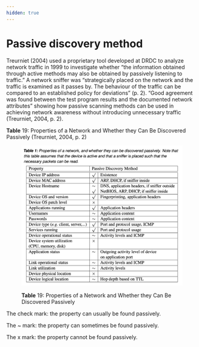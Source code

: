 ```yaml
---
hidden: true
---
```


# Passive discovery method

Treurniet (2004) used a proprietary tool developed at DRDC to analyze network traffic in 1999 to investigate whether “the information obtained through active methods may also be obtained by passively listening to traffic.” A network sniffer was “strategically placed on the network and the traffic is examined as it passes by. The behaviour of the traffic can be compared to an established policy for deviations” (p. 2). “Good agreement was found between the test program results and the documented network attributes” showing how passive scanning methods can be used in achieving network awareness without introducing unnecessary traffic (Treurniet, 2004, p. 2).&#x20;

**Table** 19: Properties of a Network and Whether they Can Be Discovered Passively (Treurniet, 2004, p. 2)

<figure><img src="../../.gitbook/assets/image (1) (1) (1) (1).png" alt="Passive discovery method"><figcaption><p><strong>Table</strong> 19: Properties of a Network and Whether they Can Be Discovered Passively</p></figcaption></figure>

The check mark: the property can usually be found passively.

The \~ mark: the property can sometimes be found passively.

The x mark: the property cannot be found passively.
